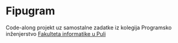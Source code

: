 # Fipugram

Code-along projekt uz samostalne zadatke iz kolegija Programsko inženjerstvo [Fakulteta informatike u Puli](https://fipu.unipu.hr/)

